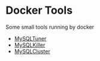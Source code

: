 # Docker Tools
Some small tools running by docker
* [MySQLTuner](./mysqltuner)
* [MySQLKiller](./mysqlkiller)
* [MySQLCluster](./mysqlcluster)

